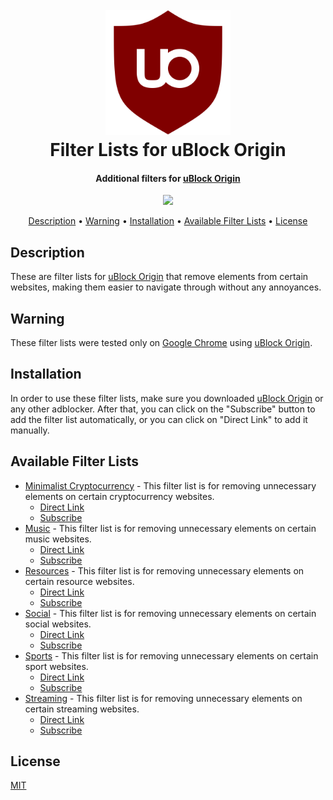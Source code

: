 <h1 align="center">
  <br>
    <a href="https://github.com/gorhill/uBlock">
      <img src="https://github.com/MrBukLau/filter-lists-for-ublock-origin/raw/master/images/uBlock%20Origin%20Logo.png" width="200">
    </a>
  <br>
  Filter Lists for uBlock Origin
  <br>
</h1>

<h4 align="center">
  Additional filters for 
  <a href="https://github.com/gorhill/uBlock" target="_blank">uBlock Origin</a>
</h4>

<p align="center">
  <a href="https://github.com/MrBukLau/filter-lists-for-ublock-origin/blob/master/LICENSE.md">
    <img src="https://img.shields.io/badge/License-MIT-blue.svg">
  </a>
</p>

<p align="center">
  <a href="#description">Description</a> •
  <a href="#warning">Warning</a> •
  <a href="#installation">Installation</a> •
  <a href="#available-filter-lists">Available Filter Lists</a> •
  <a href="#license">License</a>
</p>

## Description
These are filter lists for [uBlock Origin](https://github.com/gorhill/uBlock) that remove elements from certain websites, making them easier to navigate through without any annoyances.

## Warning
These filter lists were tested only on [Google Chrome](https://www.google.com/chrome/) using [uBlock Origin](https://chrome.google.com/webstore/detail/ublock-origin/cjpalhdlnbpafiamejdnhcphjbkeiagm).

## Installation
In order to use these filter lists, make sure you downloaded [uBlock Origin](https://github.com/gorhill/uBlock) or any other adblocker. After that, you can click on the "Subscribe" button to add the filter list automatically, or you can click on "Direct Link" to add it manually.

## Available Filter Lists
* [Minimalist Cryptocurrency](https://github.com/MrBukLau/filter-lists-for-ublock-origin/blob/master/minimalistcryptocurrencyfilterlist.txt) - This filter list is for removing unnecessary elements on certain cryptocurrency websites.
  - [Direct Link](https://raw.githubusercontent.com/MrBukLau/filter-lists-for-ublock-origin/master/minimalistcryptocurrencyfilterlist.txt)
  - [Subscribe](https://subscribe.adblockplus.org/?location=https://raw.githubusercontent.com/MrBukLau/filter-lists-for-ublock-origin/master/minimalistcryptocurrencyfilterlist.txt&title=Minimalist%20Cryptocurrency%20Filter%20List)
* [Music](https://github.com/MrBukLau/filter-lists-for-ublock-origin/blob/master/musicfilterlist.txt) - This filter list is for removing unnecessary elements on certain music websites.
  - [Direct Link](https://raw.githubusercontent.com/MrBukLau/filter-lists-for-ublock-origin/master/musicfilterlist.txt)
  - [Subscribe](https://subscribe.adblockplus.org/?location=https://raw.githubusercontent.com/MrBukLau/filter-lists-for-ublock-origin/master/musicfilterlist.txt&title=Music%20Filter%20List)
* [Resources](https://github.com/MrBukLau/filter-lists-for-ublock-origin/blob/master/resourcesfilterlist.txt) - This filter list is for removing unnecessary elements on certain resource websites.
  - [Direct Link](https://raw.githubusercontent.com/MrBukLau/filter-lists-for-ublock-origin/master/resourcesfilterlist.txt)
  - [Subscribe](https://subscribe.adblockplus.org/?location=https://raw.githubusercontent.com/MrBukLau/filter-lists-for-ublock-origin/master/resourcesfilterlist.txt&title=Resources%20Filter%20List)
* [Social](https://github.com/MrBukLau/filter-lists-for-ublock-origin/blob/master/socialfilterlist.txt) - This filter list is for removing unnecessary elements on certain social websites.
  - [Direct Link](https://raw.githubusercontent.com/MrBukLau/filter-lists-for-ublock-origin/master/socialfilterlist.txt)
  - [Subscribe](https://subscribe.adblockplus.org/?location=https://raw.githubusercontent.com/MrBukLau/filter-lists-for-ublock-origin/master/socialfilterlist.txt&title=Social%20Filter%20List)
* [Sports](https://github.com/MrBukLau/filter-lists-for-ublock-origin/blob/master/sportsfilterlist.txt) - This filter list is for removing unnecessary elements on certain sport websites.
  - [Direct Link](https://raw.githubusercontent.com/MrBukLau/filter-lists-for-ublock-origin/master/sportsfilterlist.txt)
  - [Subscribe](https://subscribe.adblockplus.org/?location=https://raw.githubusercontent.com/MrBukLau/filter-lists-for-ublock-origin/master/sportsfilterlist.txt&title=Sports%20Filter%20List)
* [Streaming](https://github.com/MrBukLau/filter-lists-for-ublock-origin/blob/master/streamingfilterlist.txt) - This filter list is for removing unnecessary elements on certain streaming websites.
  - [Direct Link](https://raw.githubusercontent.com/MrBukLau/filter-lists-for-ublock-origin/master/streamingfilterlist.txt)
  - [Subscribe](https://subscribe.adblockplus.org/?location=https://raw.githubusercontent.com/MrBukLau/filter-lists-for-ublock-origin/master/streamingfilterlist.txt&title=Streaming%20Filter%20List)
  
## License
[MIT](https://github.com/MrBukLau/filter-lists-for-ublock-origin/blob/master/LICENSE.md)
